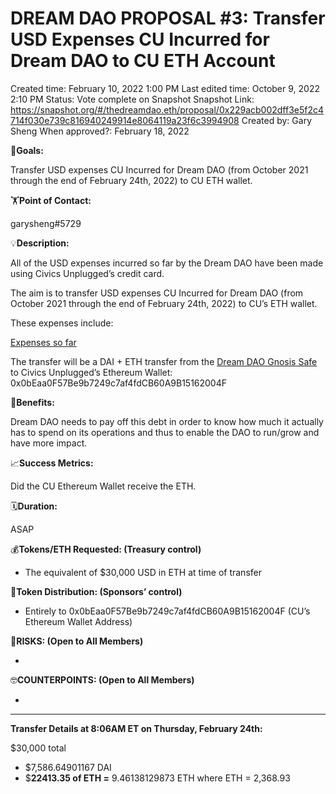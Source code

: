 # DREAM DAO PROPOSAL #3: Transfer USD Expenses CU Incurred for Dream DAO to CU ETH Account

Created time: February 10, 2022 1:00 PM
Last edited time: October 9, 2022 2:10 PM
Status: Vote complete on Snapshot
Snapshot Link: https://snapshot.org/#/thedreamdao.eth/proposal/0x229acb002dff3e5f2c4714f030e739c816940249914e8064119a23f6c3994908
Created by: Gary Sheng
When approved?: February 18, 2022

🎯**Goals:**

Transfer USD expenses CU Incurred for Dream DAO (from October 2021 through the end of February 24th, 2022) to CU ETH wallet.

🏋️**Point of Contact:**

garysheng#5729

💡**Description:**

All of the USD expenses incurred so far by the Dream DAO have been made using Civics Unplugged’s credit card.

The aim is to transfer USD expenses CU Incurred for Dream DAO (from October 2021 through the end of February 24th, 2022) to CU’s ETH wallet.

These expenses include:

[Expenses so far](DREAM%20DAO%20PROPOSAL%20#3%20Transfer%20USD%20Expenses%20CU%20Inc%20f7583891d220423c9784a7f3162007fe/Expenses%20so%20far%20a3e61320b1a046cea12e5d909e53b855.csv)

The transfer will be a DAI + ETH transfer from the [Dream DAO Gnosis Safe](https://gnosis-safe.io/app/eth:0x1a685948F476ad329d9c038c992dB79BDE9B89E6/balances) to Civics Unplugged’s Ethereum Wallet: 0x0bEaa0F57Be9b7249c7af4fdCB60A9B15162004F

💚**Benefits:**

Dream DAO needs to pay off this debt in order to know how much it actually has to spend on its operations and thus to enable the DAO to run/grow and have more impact.

📈**Success Metrics:**

Did the CU Ethereum Wallet receive the ETH.

🗓️**Duration:**

ASAP

💰**Tokens/ETH Requested: (Treasury control)**

- The equivalent of $30,000 USD in ETH at time of transfer

💸**Token Distribution: (Sponsors’ control)**

- Entirely to 0x0bEaa0F57Be9b7249c7af4fdCB60A9B15162004F (CU’s Ethereum Wallet Address)

🤨**RISKS: (Open to All Members)**

- 

🤓**COUNTERPOINTS: (Open to All Members)**

- 

---

**Transfer Details at 8:06AM ET on Thursday, February 24th:**

$30,000 total

- $7,586.64901167 DAI
- $**22413.35 of ETH =** 9.46138129873 ETH where ETH = 2,368.93